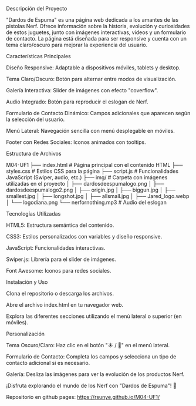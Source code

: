 Descripción del Proyecto

"Dardos de Espuma" es una página web dedicada a los amantes de las pistolas Nerf. Ofrece información sobre la historia, evolución y curiosidades de estos juguetes, junto con imágenes interactivas, videos y un formulario de contacto. La página está diseñada para ser responsive y cuenta con un tema claro/oscuro para mejorar la experiencia del usuario.

Características Principales

Diseño Responsive: Adaptable a dispositivos móviles, tablets y desktop.

Tema Claro/Oscuro: Botón para alternar entre modos de visualización.

Galería Interactiva: Slider de imágenes con efecto "coverflow".

Audio Integrado: Botón para reproducir el eslogan de Nerf.

Formulario de Contacto Dinámico: Campos adicionales que aparecen según la selección del usuario.

Menú Lateral: Navegación sencilla con menú desplegable en móviles.

Footer con Redes Sociales: Iconos animados con tooltips.

Estructura de Archivos

M04-UF1
├── index.html          # Página principal con el contenido HTML
├── styles.css          # Estilos CSS para la página
├── script.js           # Funcionalidades JavaScript (Swiper, audio, etc.)
├── img/                # Carpeta con imágenes utilizadas en el proyecto
│   ├── dardosdeespumalogo.png
│   ├── dardosdeespumalogo2.png
│   ├── origin.jpg
│   ├── biggun.jpg
│   ├── smallest.jpg
│   ├── longshot.jpg
│   ├── allsmall.jpg
│   ├── Jared_logo.webp
│   └── logodiana.png
└── nerfornothing.mp3   # Audio del eslogan

Tecnologías Utilizadas

HTML5: Estructura semántica del contenido.

CSS3: Estilos personalizados con variables y diseño responsive.

JavaScript: Funcionalidades interactivas.

Swiper.js: Librería para el slider de imágenes.

Font Awesome: Iconos para redes sociales.

Instalación y Uso

Clona el repositorio o descarga los archivos.

Abre el archivo index.html en tu navegador web.

Explora las diferentes secciones utilizando el menú lateral o superior (en móviles).

Personalización

Tema Oscuro/Claro: Haz clic en el botón "☀️ / 🌙" en el menú lateral.

Formulario de Contacto: Completa los campos y selecciona un tipo de contacto adicional si es necesario.

Galería: Desliza las imágenes para ver la evolución de los productos Nerf.


¡Disfruta explorando el mundo de los Nerf con "Dardos de Espuma"! 🔫

Repositorio en github pages: https://rsunye.github.io/M04-UF1/
